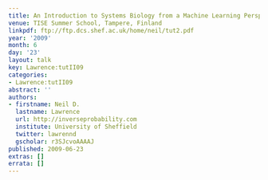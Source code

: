 ```yaml
---
title: An Introduction to Systems Biology from a Machine Learning Perspective <span>II</span>
venue: TISE Summer School, Tampere, Finland
linkpdf: ftp://ftp.dcs.shef.ac.uk/home/neil/tut2.pdf
year: '2009'
month: 6
day: '23'
layout: talk
key: Lawrence:tutII09
categories:
- Lawrence:tutII09
abstract: ''
authors:
- firstname: Neil D.
  lastname: Lawrence
  url: http://inverseprobability.com
  institute: University of Sheffield
  twitter: lawrennd
  gscholar: r3SJcvoAAAAJ
published: 2009-06-23
extras: []
errata: []
---
```

